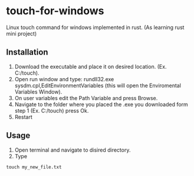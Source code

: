# touch-for-windows
Linux touch command for windows implemented in rust. (As learning rust mini project)

## Installation
1. Download the executable and place it on desired location. (Ex. C:/touch).
2. Open run window and type: rundll32.exe sysdm.cpl,EditEnvironmentVariables (this will open the Enviromental Variables Window).
3. On user variables edit the Path Variable and press Browse.
4. Navigate to the folder where you placed the .exe you downloaded form step 1 (Ex. C:/touch) press Ok.
5. Restart

## Usage
1. Open terminal and navigate to disired directory.
2. Type
```shell
touch my_new_file.txt
```
